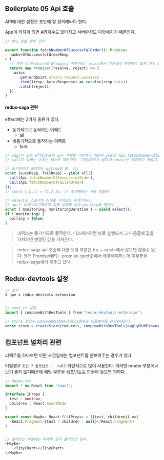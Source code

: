 ## Boilerplate 05 Api 호출

API에 대한 설정은 초반에 잘 정의해놔야 한다.

App이 커지게 되면 API개수도 많아지고 서버환경도 다양해지기 때문인다. 

```typescript
// API 호출 함수 정의 

export function fetchNumberOfSuccessfulOrder(): Promise<
  numberOfSuccessfulOrderResp
> {
  // 한번 더 Promise로 Wrapping 해준거임. axios에서 다른걸로 변경하기 쉽게 하기 위해서 
  return new Promise((resolve, reject) => {
    axios
      .get(endpoint.orders.request.success)
      .then((resp: AxiosResponse) => resolve(resp.data))
      .catch(reject);
  });
}
```



#### redux-saga 관련

effect에는 2가지 종류가 있다.

- 동기적으로 동작하는 이펙트
  - all
- 비동기적으로 동작하는 이펙트
  - fork

```typescript
// saga의 모든 effect들은 모두 객체를 리턴하기 때문에 yield Api.fetchNumberOfSuccessfulOrder() 게 호출해도 된다. 
// call로 감싸는 이유는 테스트 때문이다. (목킹하기가 쉽다.Promise는 목킹하기 어렵다. )

// 동기적으로 동작하는 wating을 함. all
const [succResp, failResp] = yield all([
  call(Api.fetchNumberOfSuccessfulOrder),
  call(Api.fetchNumberOfFailedOrder)
]);
// const [,b,c] = [1,2,3]; // 첫번째꺼는 사용 안할때

// select는 스토어의 상태를 가져오는 이펙터이다.
// api는 느릴수있기때문에 실제 상태를 보고 polling을 해준다. 
const { monitoring, monitoringDuration } = yield select();
if (!monitoring) {
  polling = false;
}

```



> 리덕스는 동기식으로 동작한다.
> 디스패치하면 바로 실행되서 그 다음줄에 값을 가져오면 변경된 값을 가져온다.



> redux-saga api 호출에 대한 오류 부분은 try ~ catch 에서 잡으면 잡을수 있다. 원래 Promise에러는 promise.catch()에서  해결해야하는데 이부분을  redux-saga에서 해주고 있다 





## Redux-devtools 설정 

```javascript
// 설치
$ npm i redux-devtools-extension


// root.js 설정 
import { composeWithDevTools } from "redux-devtools-extension";

// store 생성시 composeWithDevTools함수로 미들웨어를 감싸줘면된다. 
const store = createStore(reducers, composeWithDevTools(applyMiddleware(sagaMiddleware)));
```





## 컴포넌트 널처리 관련

리액트를 하다보면 어떤 조건일때는 컴포넌트를 안보여주는 경우가 있다. 

이럴경우 ``조건 ? 컴포넌트 :  null`` 이런식으로 많이 사용한다.  이러면  render 부분에서 보기 좋지 않기때문에 해당 부분을 컴포넌트로 만들어 놓으면 편하다.

```typescript
// Maybe.tsx
import * as React from 'react';

interface IProps {
  test : boolean;
  children : React.ReactNode
}

export const Maybe: React.FC<IProps> = ({test, children}) =>(
  <React.Fragment>{test ? children : null}</React.Fragment>
)


// 불러오는 부분에는 아래와 같이 불러오면 된다. 
<Maybe>
	<TinyChart></TinyChart>
</Maybe>
```



